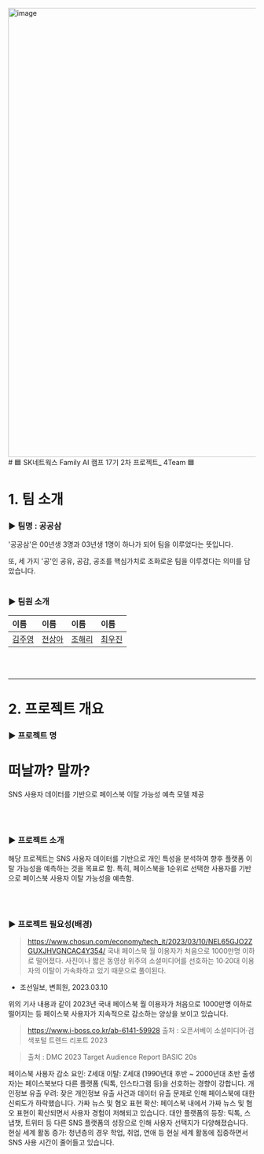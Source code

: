 <img width="1012" height="915" alt="image" src="https://github.com/user-attachments/assets/f7bbf502-1d4e-4e2e-b3e7-520df1e2d6e4" /># 🟦 SK네트웍스 Family AI 캠프 17기 2차 프로젝트_ 4Team 🟦



#  1. 팀 소개
### ▶️ 팀명 :  **공공삼**

'공공삼'은 00년생 3명과 03년생 1명이 하나가 되어 팀을 이루었다는 뜻입니다. 

또, 세 가지 '공'인 공유, 공감, 공조를 핵심가치로 조화로운 팀을 이루겠다는 의미를 담았습니다. 
<br>
<br>

### ▶️ 팀원 소개 
|이름|이름|이름|이름|
|:---|:---|:---|:---|
|[김주영](https://github.com/samkim7788)|[전상아](https://github.com/sang-a-le)|[조해리](https://github.com/Haer111)|[최우진](https://github.com/CHUH00)|

<br>
<br>

-----

# 2. 프로젝트 개요

### ▶️ 프로젝트 명 
# **떠날까? 말까?**
SNS 사용자 데이터를 기반으로 페이스북 이탈 가능성 예측 모델 제공

<br>
<br>

### ▶️ 프로젝트 소개 
해당 프로젝트는 SNS 사용자 데이터를 기반으로 개인 특성을 분석하여 향후 플랫폼 이탈 가능성을 예측하는 것을 목표로 함. 특히, 페이스북을 1순위로 선택한 사용자를 기반으로 페이스북 사용자 이탈 가능성을 예측함. 

<br>
<br>

### ▶️ 프로젝트 필요성(배경)
> https://www.chosun.com/economy/tech_it/2023/03/10/NEL65GJO2ZGUXJHVGNCAC4Y354/
> 국내 페이스북 월 이용자가 처음으로 1000만명 이하로 떨어졌다. 사진이나 짧은 동영상 위주의 소셜미디어를 선호하는 10·20대 이용자의 이탈이 가속화하고 있기 때문으로 풀이된다.
* 조선일보, 변희원, 2023.03.10

위의 기사 내용과 같이 2023년 국내 페이스북 월 이용자가 처음으로 1000만명 이하로 떨어지는 등 페이스북 사용자가 지속적으로 감소하는 양상을 보이고 있습니다. 


> https://www.i-boss.co.kr/ab-6141-59928
> 출처 : 오픈서베이 소셜미디어·검색포털 트렌드 리포트 2023

> 출처 : DMC 2023 Target Audience Report BASIC 20s

페이스북 사용자 감소 요인:
Z세대 이탈:
Z세대 (1990년대 후반 ~ 2000년대 초반 출생자)는 페이스북보다 다른 플랫폼 (틱톡, 인스타그램 등)을 선호하는 경향이 강합니다.
개인정보 유출 우려:
잦은 개인정보 유출 사건과 데이터 유출 문제로 인해 페이스북에 대한 신뢰도가 하락했습니다.
가짜 뉴스 및 혐오 표현 확산:
페이스북 내에서 가짜 뉴스 및 혐오 표현이 확산되면서 사용자 경험이 저해되고 있습니다.
대안 플랫폼의 등장:
틱톡, 스냅챗, 트위터 등 다른 SNS 플랫폼의 성장으로 인해 사용자 선택지가 다양해졌습니다.
현실 세계 활동 증가:
청년층의 경우 학업, 취업, 연애 등 현실 세계 활동에 집중하면서 SNS 사용 시간이 줄어들고 있습니다. 
